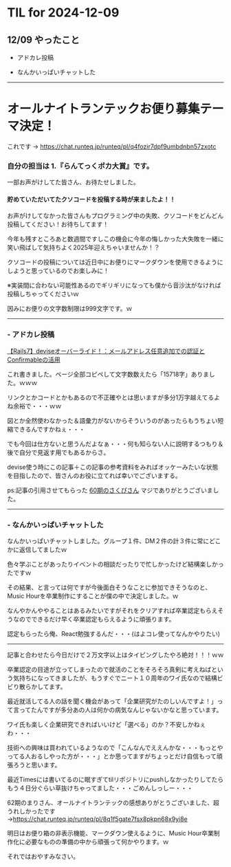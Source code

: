 # TIL for 2024-12-09
## 12/09 やったこと

- アドカレ投稿

- なんかいっぱいチャットした


---

# オールナイトランテックお便り募集テーマ決定！

これです → https://chat.runteq.jp/runteq/pl/q4fozir7dpf9umbdnbn57zxotc


### 自分の担当は 1.『らんてっくポカ大賞』です。

一部お声がけしてた皆さん、お待たせしました。

#### 貯めていただいてたクソコードを投稿する時が来ましたよ！！

お声がけしてなかった皆さんもプログラミング中の失敗、クソコードをどんどん投稿してください！お待ちしてます！

今年も残すところあと数週間ですしこの機会に今年の悔しかった大失敗を一緒に笑い飛ばして気持ちよく2025年迎えちゃいませんか！？

クソコードの投稿については近日中にお便りにマークダウンを使用できるようにしようと思っているのでお楽しみに！

※実装間に合わない可能性あるのでギリギリになっても僕から音沙汰がなければ投稿しちゃってくださいｗ

因みにお便りの文字数制限は999文字です。ｗ


---

### - アドカレ投稿

[【Rails7】deviseオーバーライド！：メールアドレス任意追加での認証とConfirmableの活用](https://qiita.com/massan-E/items/1e4458beb2fa76eedfc9)

これ書きました。ページ全部コピペして文字数数えたら「15718字」ありました。ｗｗｗ

リンクとかコードとかもあるので不正確やとは思いますが多分1万字越えてるよね余裕で・・・ｗｗ

図とか全然使わなかった＆語彙力がないからそういうのがあったらもうちょい短縮できるんですかねぇ・・・

でも今回は仕方ないと思うんだよなぁ・・・何も知らない人に説明するつもり＆後で自分で見返す用でもあるからさ。

devise使う時にこの記事＋この記事の参考資料をみればオッケーみたいな状態を目指したので、皆さんのお役に立てれば幸いでございまする。

ps:記事の引用させてもらった [60期のさくぴさん](https://chat.runteq.jp/runteq/channels/times_60b_mitsuyoshi_sakiko) マジでありがとうございました。


---

### - なんかいっぱいチャットした

なんかいっぱいチャットしました。グループ１件、DM２件の計３件に常にどこかに返信してましたｗ

色々学ぶことがあったりイベントの相談だったりで忙しかったけど結構楽しかったですｗ

その結果、と言っては何ですが今後面白そうなことに参加できそうなのと、Music Hourを卒業制作にすることが僕の中で決定しました。ｗ

なんやかんややることはあるみたいですがそれをクリアすれば卒業認定もらえそうなのでできるだけ早く卒業認定もらえるように頑張ります。

認定もらったら俺、React勉強するんだ・・・(はよコレ使ってなんかやりたい)


---

記事と合わせたら今日だけで２万文字以上はタイピングしたやろ絶対！！！ｗｗ

卒業認定の目途が立ってしまったので就活のことをそろそろ真剣に考えねばという気持ちになってきましたが、もうすぐでニート１０周年のワイ氏なので結構ビビり散らかしてます。

最近就活してる人の話を聞く機会があって「企業研究がたのしいんですよ！」って言ってたんですが多分あの人は何かの病気なんじゃないかなと思っています。

ワイ氏も楽しく企業研究できればいいけど「選べる」のか？不安しかねぇわ・・・

技術への興味は買われているようなので「こんなんでええんかな・・・もっとやってる人おるしやった方が・・・」とか思ってますがちょっとだけ自信もって頑張ろうと思います。

最近Timesには書いてるのに眠すぎてtilリポジトリにpushしなかったりしてたらもう４日分ぐらい草抜けちゃってました・・・ごめんしっしー・・・

62期のまりさん、オールナイトランテックの感想ありがとうございました、超うれしかったです→https://chat.runteq.jp/runteq/pl/8q1f5gate7fsx8pkpn68x9yi8e

明日はお便り箱の非表示機能、マークダウン使えるように、Music Hour卒業制作化に必要なものの準備の中から頑張って何かやります。ｗ

それではおやすみなさい。

